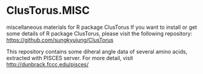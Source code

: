 # ClusTorus.MISC
miscellaneous materials for R package ClusTorus
If you want to install or get some details of R package ClusTorus, please visit the following repository:
https://github.com/sungkyujung/ClusTorus


This repository contains some diheral angle data of several amino acids,
extracted with PISCES server. For more detail, visit http://dunbrack.fccc.edu/pisces/

